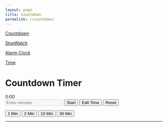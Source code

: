 ```yaml
---
layout: page
title: Countdown
permalink: /countdown/
---
```



<div class=row>
<div class="col-md-3 bg-light">

<div class="p-4 mb-2 bg-body-secondary">
      <p class="fs-2"> <a class="text-decoration-none" href="#"><i class="fa-solid fa-stopwatch-20"></i>Countdown</a></p>
       <p class="fs-2"> <a class="text-decoration-none" href="#"><i class="fa-solid fa-stopwatch"></i> StopWatch</a></p>
       <p class="fs-2"> <a class="text-decoration-none" href="#"><i class="fa-solid fa-bell"></i> Alarm Clock</a></p>
      <p class="fs-2"> <a class="text-decoration-none" href="/current-time"><i class="fa-solid fa-clock"></i>Time</a></p>
</div>
</div>





<div class="col-md-8 text-center">
<h1>Countdown Timer</h1>
    <div id="timerDisplay">0:00</div>
    

    
<div class="py-4">
        <input type="number" id="customTime" class="form-control w-25 d-inline" placeholder="Enter minutes" disabled>
        <button class="btn btn-success" onclick="startCustomTimer()">Start</button>
        <button class="btn btn-warning" onclick="editTime()">Edit Time</button>
        <button class="btn btn-danger" onclick="resetTimer()">Reset</button>
</div>

 <button class="btn btn-primary m-2" onclick="startTimer(60)">1 Min</button>
    <button class="btn btn-primary m-2" onclick="startTimer(120)">2 Min</button>
    <button class="btn btn-primary m-2" onclick="startTimer(600)">10 Min</button>
    <button class="btn btn-primary m-2" onclick="startTimer(1800)">30 Min</button>

</div>
<hr class="m-4">
<script src="{{ '/assets/js/countdown.js' | relative_url }}"></script>